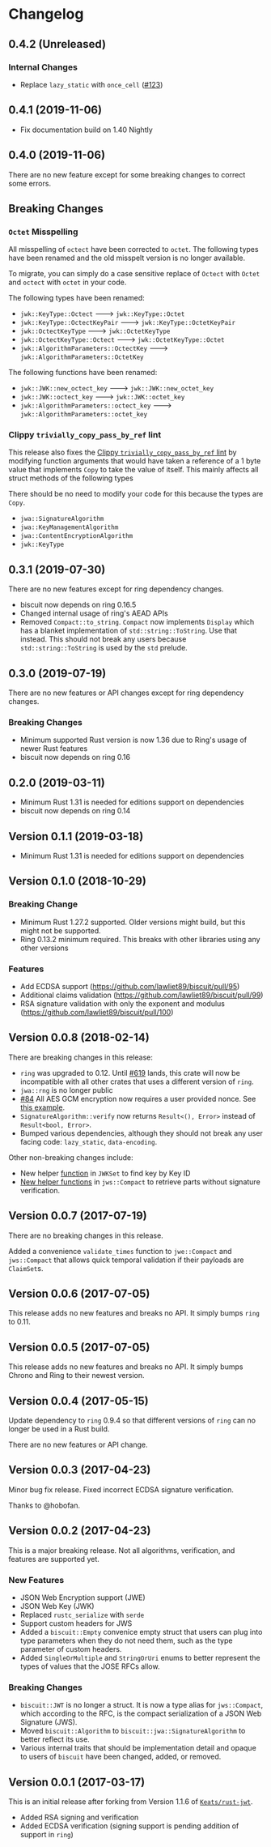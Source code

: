 # Changelog

## 0.4.2 (Unreleased)

### Internal Changes

- Replace `lazy_static` with `once_cell` ([#123](https://github.com/lawliet89/biscuit/pull/123))

## 0.4.1 (2019-11-06)

- Fix documentation build on 1.40 Nightly

## 0.4.0 (2019-11-06)

There are no new feature except for some breaking changes to correct some errors.

## Breaking Changes

### `Octet` Misspelling

All misspelling of `octect` have been corrected to `octet`. The following
types have been renamed and the old misspelt version is no longer available.

To migrate, you can simply do a case sensitive replace of `Octect` with `Octet` and
`octect` with `octet` in your code.

The following types have been renamed:

- `jwk::KeyType::Octect` 🡒 `jwk::KeyType::Octet`
- `jwk::KeyType::OctectKeyPair` 🡒 `jwk::KeyType::OctetKeyPair`
- `jwk::OctectKeyType` 🡒 `jwk::OctetKeyType`
- `jwk::OctectKeyType::Octect` 🡒 `jwk::OctetKeyType::Octet`
- `jwk::AlgorithmParameters::OctectKey` 🡒 `jwk::AlgorithmParameters::OctetKey`

The following functions have been renamed:

- `jwk::JWK::new_octect_key` 🡒 `jwk::JWK::new_octet_key`
- `jwk::JWK::octect_key` 🡒 `jwk::JWK::octet_key`
- `jwk::AlgorithmParameters::octect_key` 🡒 `jwk::AlgorithmParameters::octet_key`

### Clippy `trivially_copy_pass_by_ref` lint

This release also fixes the
[Clippy `trivially_copy_pass_by_ref` lint](https://rust-lang.github.io/rust-clippy/master/index.html#trivially_copy_pass_by_ref)
by modifying function arguments that would have taken a reference of a 1 byte value that
implements `Copy` to take the value of itself. This mainly affects all struct methods
of the following types

There should be no need to modify your code for this because the types are `Copy`.

- `jwa::SignatureAlgorithm`
- `jwa::KeyManagementAlgorithm`
- `jwa::ContentEncryptionAlgorithm`
- `jwk::KeyType`

## 0.3.1 (2019-07-30)

There are no new features except for ring dependency changes.

- biscuit now depends on ring 0.16.5
- Changed internal usage of ring's AEAD APIs
- Removed `Compact::to_string`. `Compact` now implements `Display` which has a blanket
  implementation of `std::string::ToString`. Use that instead. This should not break any
  users because `std::string::ToString` is used by the `std` prelude.

## 0.3.0 (2019-07-19)

There are no new features or API changes except for ring dependency changes.

### Breaking Changes

- Minimum supported Rust version is now 1.36 due to Ring's usage of newer Rust features
- biscuit now depends on ring 0.16

## 0.2.0 (2019-03-11)

- Minimum Rust 1.31 is needed for editions support on dependencies
- biscuit now depends on ring 0.14

## Version 0.1.1 (2019-03-18)

- Minimum Rust 1.31 is needed for editions support on dependencies

## Version 0.1.0 (2018-10-29)

### Breaking Change

- Minimum Rust 1.27.2 supported. Older versions might build, but this might not be supported.
- Ring 0.13.2 minimum required. This breaks with other libraries using any other versions

### Features

- Add ECDSA support (https://github.com/lawliet89/biscuit/pull/95)
- Additional claims validation (https://github.com/lawliet89/biscuit/pull/99)
- RSA signature validation with only the exponent and modulus (https://github.com/lawliet89/biscuit/pull/100)

## Version 0.0.8 (2018-02-14)

There are breaking changes in this release:

- `ring` was upgraded to 0.12. Until [#619](https://github.com/briansmith/ring/pull/619) lands,
this crate will now be incompatible with all other crates that uses a different version of `ring`.
- `jwa::rng` is no longer public
- [#84](https://github.com/lawliet89/biscuit/pull/84) All AES GCM encryption now requires a user
provided nonce. See [this example](https://lawliet89.github.io/biscuit/biscuit/type.JWE.html).
- `SignatureAlgorithm::verify` now returns `Result<(), Error>` instead of `Result<bool, Error>`.
- Bumped various dependencies, although they should not break any user facing code: `lazy_static`,
`data-encoding`.

Other non-breaking changes include:

- New helper
[function](https://lawliet89.github.io/biscuit/biscuit/jwk/struct.JWKSet.html#method.find) in `JWKSet` to find key by Key ID
- [New helper functions](https://github.com/lawliet89/biscuit/pull/88) in `jws::Compact` to retrieve
parts without signature verification.

## Version 0.0.7 (2017-07-19)

There are no breaking changes in this release.

Added a convenience `validate_times` function to `jwe::Compact` and `jws::Compact` that allows
quick temporal validation if their payloads are `ClaimSet`s.

## Version 0.0.6 (2017-07-05)

This release adds no new features and breaks no API. It simply bumps `ring` to 0.11.

## Version 0.0.5 (2017-07-05)

This release adds no new features and breaks no API. It simply bumps Chrono and Ring to their newest version.

## Version 0.0.4 (2017-05-15)

Update dependency to `ring` 0.9.4 so that different versions of `ring` can no longer be used in a Rust build.

There are no new features or API change.

## Version 0.0.3 (2017-04-23)

Minor bug fix release. Fixed incorrect ECDSA signature verification.

Thanks to @hobofan.

## Version 0.0.2 (2017-04-23)

This is a major breaking release. Not all algorithms, verification, and features are
supported yet.

### New Features

- JSON Web Encryption support (JWE)
- JSON Web Key (JWK)
- Replaced `rustc_serialize` with `serde`
- Support custom headers for JWS
- Added a `biscuit::Empty` convenice empty struct that users can plug into type parameters when they do
not need them, such as the type parameter of custom headers.
- Added `SingleOrMultiple` and `StringOrUri` enums to better represent the types of values that the JOSE
RFCs allow.

### Breaking Changes

- `biscuit::JWT` is no longer a struct. It is now a type alias for `jws::Compact`, which according
to the RFC, is the compact serialization of a JSON Web Signature (JWS).
- Moved `biscuit::Algorithm` to `biscuit::jwa::SignatureAlgorithm` to better reflect its use.
- Various internal traits that should be implementation detail and opaque to users of `biscuit` have been
changed, added, or removed.

## Version 0.0.1 (2017-03-17)

This is an initial release after forking from Version 1.1.6 of [`Keats/rust-jwt`](https://github.com/Keats/rust-jwt).

- Added RSA signing and verification
- Added ECDSA verification (signing support is pending addition of support in `ring`)
